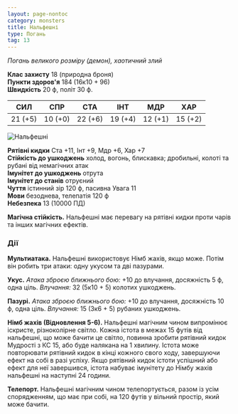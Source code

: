 ```yaml
---
layout: page-nontoc
category: monsters
title: Нальфешні
type: Погань
tag: 13
---
```


_Погань великого розміру (демон), хаотичний злий_

**Клас захисту** 18 (природна броня)    
**Пункти здоров'я** 184 (16к10 + 96)    
**Швидкість** 20 ф, політ 30 ф.

| СИЛ     | СПР     | СТА     | ІНТ     | МДР     | ХАР     |
| ------- | ------- | ------- | ------- | ------- | ------- |
| 21 (+5) | 10 (+0) | 22 (+6) | 19 (+4) | 12 (+1) | 15 (+2) |

![Нальфешні](https://www.dndbeyond.com/avatars/thumbnails/30781/631/1000/1000/638061932026824909.png)

**Рятівні кидки** Ста +11, Інт +9, Мдр +6, Хар +7    
**Стійкість до ушкоджень** холод, вогонь, блискавка; дробильні, колоті та рубані від немагічних атак    
**Імунітет до ушкоджень** отрута    
**Імунітет до станів** отруєний    
**Чуття** істинний зір 120 ф, пасивна Увага 11    
**Мови** безоднева, телепатія 120 ф    
**Небезпека** 13 (10000 ПД)

**Магічна стійкість.** Нальфешні має перевагу на рятівні кидки проти чарів та інших магічних ефектів.

### Дії
**Мультиатака.** Нальфешні використовує Німб жахів, якщо може. Потім він робить три атаки: одну укусом та дві пазурами.    

**Укус.** _Атака зброєю ближнього бою:_ +10 до влучання, досяжність 5 ф, одна ціль. _Влучання:_ 32 (5к10 + 5) колотих ушкоджень.    

**Пазурі.** _Атака зброєю ближнього бою:_ +10 до влучання, досяжність 10 ф, одна ціль. _Влучання:_ 15 (3к6 + 5) рубаних ушкоджень.    

**Німб жахів (Відновлення 5-6).** Нальфешні магічним чином випромінює іскристе, різноколірне світло. Кожна істота в межах 15 футів від нальфешні, що може бачити це світло, повинна зробити рятівний кидок Мудрості з КС 15, або буде налякана на 1 хвилину. Істота може повторювати рятівний кидок в кінці кожного свого ходу, завершуючи ефект на собі в разі успіху. Якщо рятівний кидок істоти успішний або ефект для неї завершився, істота набуває імунітету до Німбу жахів нальфешні на наступні 24 години.    

**Телепорт.** Нальфешні магічним чином телепортується, разом із усім спорядженням, що має при собі, на 120 футів у вільний простір, який може бачити.
